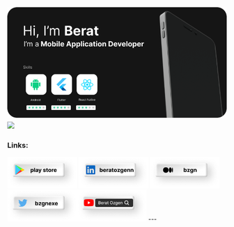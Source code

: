 ![](https://github.com/bzgnexe/bzgnexe/blob/e1908bc3dfbd0816f79cc79a0aa508a25924d368/cover.png)
![](https://github-readme-stats.vercel.app/api?username=bzgnexe&theme=dark&hide_border=true&include_all_commits=false&count_private=false)
---
<h3>Links: </h3>
<a href="https://play.google.com/store/apps/dev?id=8542067479338567572" target="_blank"><img src="https://github.com/bzgnexe/bzgnexe/blob/fc687e6fab29f7ba340a89572b52b6787e7e7a93/ps.png" width="160"/></a>
<a href="https://linkedin.com/in/beratozgenn" target="_blank"><img src="https://github.com/bzgnexe/bzgnexe/blob/f54d316ed059726441481c1ed0eb74b6d3289474/ln.png" width="160"/></a>
<a href="https://medium.com/@bzgn" target="_blank"><img src="https://github.com/bzgnexe/bzgnexe/blob/f54d316ed059726441481c1ed0eb74b6d3289474/md.png" width="160"/></a>
<a href="https://twitter.com/bzgnexe" target="_blank"><img src="https://github.com/bzgnexe/bzgnexe/blob/f54d316ed059726441481c1ed0eb74b6d3289474/tw.png" width="160"/></a><a href="https://www.youtube.com/channel/UCrVoU4JFjksPxqLh3kxXydw" target="_blank"><img src="https://github.com/bzgnexe/bzgnexe/blob/f54d316ed059726441481c1ed0eb74b6d3289474/yt.png" width="160"/></a>
---
